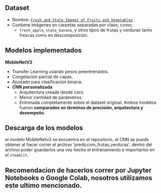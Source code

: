 ## Dataset

-  Nombre: [`Fresh and Stale Images of Fruits and Vegetables`](https://www.kaggle.com/datasets/raghavrpotdar/fresh-and-stale-images-of-fruits-and-vegetables)
- Contiene imágenes en carpetas separadas por clase, como:
  - `fresh_apple`, `stale_banana`, y otros tipos de frutas y verduras tanto frescas como en descomposición.

## Modelos implementados

**MobileNetV2**  
   - Transfer Learning usando pesos preentrenados.
   - Congelación parcial de capas.
   - Ajustado para clasificación binaria.
- **CNN personalizada**
   - Arquitectura creada desde cero.
   - Menor cantidad de parámetros.
   - Entrenada completamente sobre el dataset original.
Ambos modelos fueron **comparados en términos de precisión, arquitectura y desempeño**.

## Descarga de los modelos

el modelo MobileNetv2 se encuentra en el repositorio, el CNN se puede obtener al hacer correr el archivo 'prediccion_frutas_verduras',
dentro del archivo poder guardarlos una vez hecho el entrenamiento e importarlos en el `steamlit`.

## Recomendacion de hacerlos correr por Jupyter Notebooks o Google Colab, nosotros utilizamos este ultimo mencionado.
